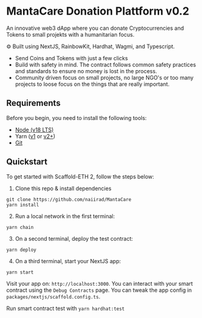 # MantaCare Donation Plattform v0.2

An innovative web3 dApp where you can donate Cryptocurrencies and Tokens to small projekts with a humanitarian focus.

⚙️ Built using NextJS, RainbowKit, Hardhat, Wagmi, and Typescript.

- Send Coins and Tokens with just a few clicks
- Build with safety in mind. The contract follows common safety practices and standards to ensure no money is lost in the process.
- Community driven focus on small projects, no large NGO's or too many projects to loose focus on the things that are really important.

## Requirements

Before you begin, you need to install the following tools:

- [Node (v18 LTS)](https://nodejs.org/en/download/)
- Yarn ([v1](https://classic.yarnpkg.com/en/docs/install/) or [v2+](https://yarnpkg.com/getting-started/install))
- [Git](https://git-scm.com/downloads)

## Quickstart

To get started with Scaffold-ETH 2, follow the steps below:

1. Clone this repo & install dependencies

```
git clone https://github.com/naiirad/MantaCare
yarn install
```

2. Run a local network in the first terminal:

```
yarn chain
```

3. On a second terminal, deploy the test contract:

```
yarn deploy
```

4. On a third terminal, start your NextJS app:

```
yarn start
```

Visit your app on: `http://localhost:3000`. You can interact with your smart contract using the `Debug Contracts` page. You can tweak the app config in `packages/nextjs/scaffold.config.ts`.

Run smart contract test with `yarn hardhat:test`
